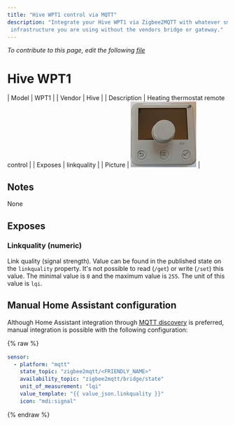 ```yaml
---
title: "Hive WPT1 control via MQTT"
description: "Integrate your Hive WPT1 via Zigbee2MQTT with whatever smart home
 infrastructure you are using without the vendors bridge or gateway."
---
```


*To contribute to this page, edit the following
[file](https://github.com/Koenkk/zigbee2mqtt.io/blob/master/docs/devices/WPT1.md)*

# Hive WPT1

| Model | WPT1  |
| Vendor  | Hive  |
| Description | Heating thermostat remote control |
| Exposes | linkquality |
| Picture | ![Hive WPT1](../images/devices/WPT1.jpg) |

## Notes

None


## Exposes
### Linkquality (numeric)
Link quality (signal strength).
Value can be found in the published state on the `linkquality` property.
It's not possible to read (`/get`) or write (`/set`) this value.
The minimal value is `0` and the maximum value is `255`.
The unit of this value is `lqi`.

## Manual Home Assistant configuration
Although Home Assistant integration through [MQTT discovery](../integration/home_assistant) is preferred,
manual integration is possible with the following configuration:


{% raw %}
```yaml
sensor:
  - platform: "mqtt"
    state_topic: "zigbee2mqtt/<FRIENDLY_NAME>"
    availability_topic: "zigbee2mqtt/bridge/state"
    unit_of_measurement: "lqi"
    value_template: "{{ value_json.linkquality }}"
    icon: "mdi:signal"
```
{% endraw %}


